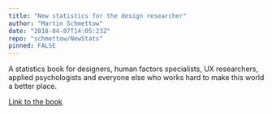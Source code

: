 ```yaml
---
title: "New statistics for the design researcher"
author: "Martin Schmettow"
date: "2018-04-07T14:05:23Z"
repo: "schmettow/NewStats"
pinned: FALSE
---
```


A statistics book for designers, human factors specialists, UX researchers, applied psychologists and everyone else who works hard to make this world a better place.

[Link to the book](https://bookdown.org/schmettow/new_statistics_for_the_design_researcher/)
